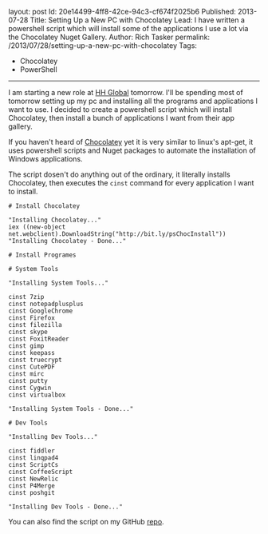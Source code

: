 layout: post
Id: 20e14499-4ff8-42ce-94c3-cf674f2025b6
Published: 2013-07-28
Title: Setting Up a New PC with Chocolatey
Lead: I have written a powershell script which will install some of the applications I use a lot via the Chocolatey Nuget Gallery.
Author: Rich Tasker
permalink: /2013/07/28/setting-up-a-new-pc-with-chocolatey
Tags:
  - Chocolatey
  - PowerShell
---
I am starting a new role at [HH Global](http://www.hhglobal.com/) tomorrow. 
I'll be spending most of tomorrow setting up my pc and installing all the programs and applications I want to use. I decided to create a powershell script which will install Chocolatey, then install a bunch of applications I want from their app gallery.

If you haven't heard of [Chocolatey](http://chocolatey.org/) yet it is very similar to linux's apt-get, it uses powershell scripts and Nuget packages to automate the installation of Windows applications.

The script dosen't do anything out of the ordinary, it literally installs Chocolatey, then executes the `cinst` command for every application I want to install.

	# Install Chocolatey

	"Installing Chocolatey..."
	iex ((new-object net.webclient).DownloadString("http://bit.ly/psChocInstall"))
	"Installing Chocolatey - Done..."

	# Install Programes

	# System Tools

	"Installing System Tools..."

	cinst 7zip
	cinst notepadplusplus
	cinst GoogleChrome
	cinst Firefox
	cinst filezilla
	cinst skype
	cinst FoxitReader
	cinst gimp
	cinst keepass
	cinst truecrypt
	cinst CutePDF
	cinst mirc
	cinst putty
	cinst Cygwin
	cinst virtualbox

	"Installing System Tools - Done..."

	# Dev Tools

	"Installing Dev Tools..."

	cinst fiddler
	cinst linqpad4
	cinst ScriptCs
	cinst CoffeeScript
	cinst NewRelic  
	cinst P4Merge
	cinst poshgit

	"Installing Dev Tools - Done..."

You can also find the script on my GitHub [repo](https://github.com/ritasker/Chocolatey-Install-Enviroment).
